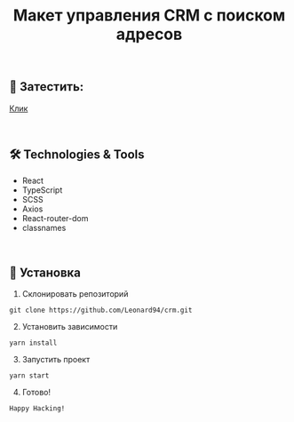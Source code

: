 <h1 align="center">Макет управления CRM с поиском адресов</h1>
</br>


## 🚀 Затестить:

[Клик](http://crm.vladkoleda.ru/)


<br>


## 🛠️ Technologies & Tools
- React
- TypeScript
- SCSS
- Axios
- React-router-dom
- classnames



<br>



## 🔧 Установка
1. Склонировать репозиторий
```
git clone https://github.com/Leonard94/crm.git
```

2. Установить зависимости
```
yarn install
```
3. Запустить проект
```
yarn start
```
4. Готово!
```
Happy Hacking!
```

